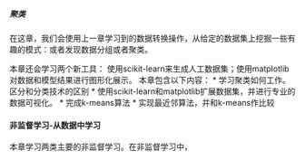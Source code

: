 ##### 聚类
在这章，我们会使用上一章学习到的数据转换操作，从给定的数据集上挖掘一些有趣的模式：或者发现数据分组或者聚类。

本章还会学习两个新工具： 使用scikit-learn来生成人工数据集；使用matplotlib对数据和模型结果进行图形化展示。
本章包含以下内容：
	* 学习聚类如何工作。区分和分类技术的区别
	* 使用scikit-learn和matplotlib扩展数据集，并进行专业的数据可视化。
	* 完成k-means算法
	* 实现最近邻算法，并和k-means作比较
	
#### 非监督学习-从数据中学习
本章学习两类主要的非监督学习。在非监督学习中，	

